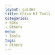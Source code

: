 ```yaml
---
layout: guides
title: Chico UI Tools
categories: 
- SDKs 
- Others
menu: 
- Tools
tags: 
- Others
---
```


